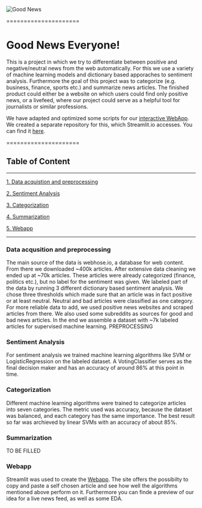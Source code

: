 ![Good News](https://motionandmomentum.files.wordpress.com/2017/10/5181a5b8-6e3d-466f-9cea-8f900375fd42-720-000000640b9c2bac.gif)

=====================
# Good News Everyone!

This is a project in which we try to differentiate between positive and negative/neutral news from the web automatically.
For this we use a variety of machine learning models and dictionary based apporaches to sentiment analysis. 
Furthermore the goal of this project was to categorize (e.g. business, finance, sports etc.) and summarize news articles.
The finished product could either be a website on which users could find only positive news, or a livefeed, where our project could serve as a helpful tool for journalists or similar professions.

We have adapted and optimized some scripts for our [interactive WebApp](https://share.streamlit.io/svenrr/gne-webapp-streamlit/main/summary.py). We created a separate repository for this, which Streamlit.io accesses. You can find it [here](https://github.com/svenrr/GNE-webapp-streamlit).

=====================

## Table of Content
---------------------

[1. Data acquistion and preprocessing](#data-acqusition-and-preprocessing)

[2. Sentiment Analysis](#sentiment-analysis)

[3. Categorization](#categorization)

[4. Summarization](#summarization)

[5. Webapp](#webapp)

---------------------


### Data acqusition and preprocessing

The main source of the data is webhose.io, a database for web content. From there we downloaded ~400k articles. After extensive data cleaning we ended up at ~70k articles. 
These articles were already categorized (finance, politics etc.), but no label for the sentiment was given. We labeled part of the data by running 3 different dictionary based sentiment analysis. We chose three thresholds which made sure that an article was in fact positive or at least neutral. Neutral and bad articles were classified as one category.
For more reliable data to add, we used positive news websites and scraped articles from there. We also used some subreddits as sources for good and bad news articles. In the end we assemble a dataset with ~7k labeled articles for supervised machine learning.
PREPROCESSING

### Sentiment Analysis

For sentiment analysis we trained machine learning algorithms like SVM or LogisticRegression on the labeled dataset.
A VotingClassifier serves as the final decision maker and has an accuracy of around 86% at this point in time.

### Categorization

Different machine learning algorithms were trained to categorize articles into seven categories.
The metric used was accuracy, because the dataset was balanced, and each category has the same importance.
The best result so far was archieved by linear SVMs with an accuracy of about 85%.

### Summarization

TO BE FILLED

### Webapp

Streamlit was used to create the [Webapp](https://share.streamlit.io/svenrr/gne-webapp-streamlit/main/summary.py). The site offers the possibilty to copy and paste a self chosen article and see how well the algorithms mentioned above perform on it.
Furthermore you can finde a preview of our idea for a live news feed, as well as some EDA.




